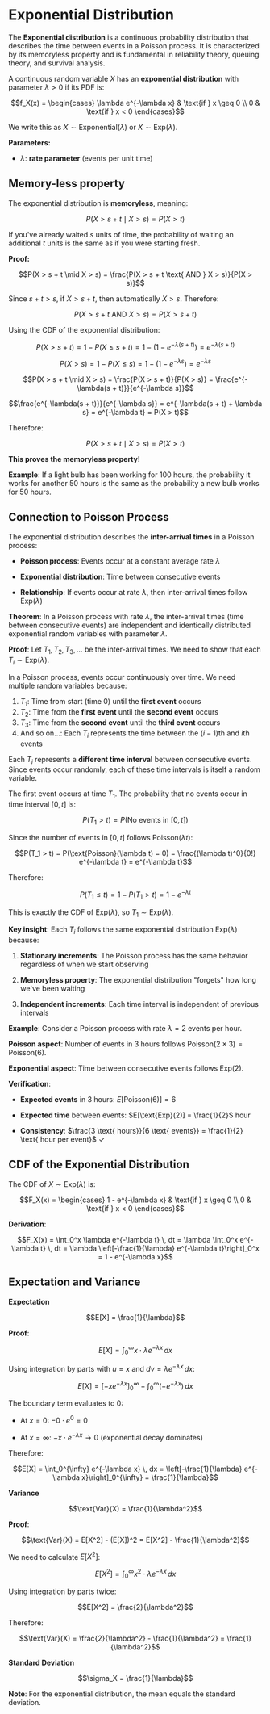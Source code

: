 # Exponential Distribution

The **Exponential distribution** is a continuous probability distribution that describes the time between events in a Poisson process. It is characterized by its memoryless property and is fundamental in reliability theory, queuing theory, and survival analysis.

A continuous random variable $X$ has an **exponential distribution** with parameter $\lambda > 0$ if its PDF is:

$$f_X(x) = \begin{cases}
\lambda e^{-\lambda x} & \text{if } x \geq 0 \\
0 & \text{if } x < 0
\end{cases}$$

We write this as $X \sim \text{Exponential}(\lambda)$ or $X \sim \text{Exp}(\lambda)$.

**Parameters:**

- $\lambda$: **rate parameter** (events per unit time)

## Memory-less property

The exponential distribution is **memoryless**, meaning:

$$P(X > s + t \mid X > s) = P(X > t)$$

If you've already waited $s$ units of time, the probability of waiting an additional $t$ units is the same as if you were starting fresh.

**Proof:**

$$P(X > s + t \mid X > s) = \frac{P(X > s + t \text{ AND } X > s)}{P(X > s)}$$

Since $s + t > s$, if $X > s + t$, then automatically $X > s$. Therefore:

$$P(X > s + t \text{ AND } X > s) = P(X > s + t)$$

Using the CDF of the exponential distribution:

$$P(X > s + t) = 1 - P(X \leq s + t) = 1 - (1 - e^{-\lambda(s + t)}) = e^{-\lambda(s + t)}$$

$$P(X > s) = 1 - P(X \leq s) = 1 - (1 - e^{-\lambda s}) = e^{-\lambda s}$$

$$P(X > s + t \mid X > s) = \frac{P(X > s + t)}{P(X > s)} = \frac{e^{-\lambda(s + t)}}{e^{-\lambda s}}$$

$$\frac{e^{-\lambda(s + t)}}{e^{-\lambda s}} = e^{-\lambda(s + t) + \lambda s} = e^{-\lambda t} = P(X > t)$$

Therefore:

$$P(X > s + t \mid X > s) = P(X > t)$$

**This proves the memoryless property!**

**Example**: If a light bulb has been working for 100 hours, the probability it works for another 50 hours is the same as the probability a new bulb works for 50 hours.

## Connection to Poisson Process
The exponential distribution describes the **inter-arrival times** in a Poisson process:

- **Poisson process**: Events occur at a constant average rate $\lambda$

- **Exponential distribution**: Time between consecutive events

- **Relationship**: If events occur at rate $\lambda$, then inter-arrival times follow $\text{Exp}(\lambda)$

**Theorem**: In a Poisson process with rate $\lambda$, the inter-arrival times (time between consecutive events) are independent and identically distributed exponential random variables with parameter $\lambda$.

**Proof**: Let $T_1, T_2, T_3, \ldots$ be the inter-arrival times. We need to show that each $T_i \sim \text{Exp}(\lambda)$.

In a Poisson process, events occur continuously over time. We need multiple random variables because:

1. $T_1$: Time from start (time 0) until the **first event** occurs
2. $T_2$: Time from the **first event** until the **second event** occurs  
3. $T_3$: Time from the **second event** until the **third event** occurs
4. And so on...: Each $T_i$ represents the time between the $(i-1)$th and $i$th events

Each $T_i$ represents a **different time interval** between consecutive events. Since events occur randomly, each of these time intervals is itself a random variable.

The first event occurs at time $T_1$. The probability that no events occur in time interval $[0, t]$ is:

$$P(T_1 > t) = P(\text{No events in } [0, t])$$

Since the number of events in $[0, t]$ follows $\text{Poisson}(\lambda t)$:

$$P(T_1 > t) = P(\text{Poisson}(\lambda t) = 0) = \frac{(\lambda t)^0}{0!} e^{-\lambda t} = e^{-\lambda t}$$

Therefore:

$$P(T_1 \leq t) = 1 - P(T_1 > t) = 1 - e^{-\lambda t}$$

This is exactly the CDF of $\text{Exp}(\lambda)$, so $T_1 \sim \text{Exp}(\lambda)$.

**Key insight**: Each $T_i$ follows the same exponential distribution $\text{Exp}(\lambda)$ because:

1. **Stationary increments**: The Poisson process has the same behavior regardless of when we start observing

2. **Memoryless property**: The exponential distribution "forgets" how long we've been waiting

3. **Independent increments**: Each time interval is independent of previous intervals

**Example**: Consider a Poisson process with rate $\lambda = 2$ events per hour.

**Poisson aspect**: Number of events in 3 hours follows $\text{Poisson}(2 \times 3) = \text{Poisson}(6)$.

**Exponential aspect**: Time between consecutive events follows $\text{Exp}(2)$.

**Verification**: 

- **Expected events** in 3 hours: $E[\text{Poisson}(6)] = 6$

- **Expected time** between events: $E[\text{Exp}(2)] = \frac{1}{2}$ hour

- **Consistency**: $\frac{3 \text{ hours}}{6 \text{ events}} = \frac{1}{2} \text{ hour per event}$ ✓

## CDF of the Exponential Distribution

The CDF of $X \sim \text{Exp}(\lambda)$ is:

$$F_X(x) = \begin{cases}
1 - e^{-\lambda x} & \text{if } x \geq 0 \\
0 & \text{if } x < 0
\end{cases}$$

**Derivation**: 

$$F_X(x) = \int_0^x \lambda e^{-\lambda t} \, dt = \lambda \int_0^x e^{-\lambda t} \, dt = \lambda \left[-\frac{1}{\lambda} e^{-\lambda t}\right]_0^x = 1 - e^{-\lambda x}$$

## Expectation and Variance

**Expectation**

$$E[X] = \frac{1}{\lambda}$$

**Proof**:

$$E[X] = \int_0^{\infty} x \cdot \lambda e^{-\lambda x} \, dx$$

Using integration by parts with $u = x$ and $dv = \lambda e^{-\lambda x} \, dx$:

$$E[X] = \left[-x e^{-\lambda x}\right]_0^{\infty} - \int_0^{\infty} (-e^{-\lambda x}) \, dx$$

The boundary term evaluates to 0:

- At $x = 0$: $-0 \cdot e^0 = 0$

- At $x = \infty$: $-x \cdot e^{-\lambda x} \to 0$ (exponential decay dominates)

Therefore:

$$E[X] = \int_0^{\infty} e^{-\lambda x} \, dx = \left[-\frac{1}{\lambda} e^{-\lambda x}\right]_0^{\infty} = \frac{1}{\lambda}$$

**Variance**

$$\text{Var}(X) = \frac{1}{\lambda^2}$$

**Proof**:

$$\text{Var}(X) = E[X^2] - (E[X])^2 = E[X^2] - \frac{1}{\lambda^2}$$

We need to calculate $E[X^2]$:

$$E[X^2] = \int_0^{\infty} x^2 \cdot \lambda e^{-\lambda x} \, dx$$

Using integration by parts twice:

$$E[X^2] = \frac{2}{\lambda^2}$$

Therefore:

$$\text{Var}(X) = \frac{2}{\lambda^2} - \frac{1}{\lambda^2} = \frac{1}{\lambda^2}$$

**Standard Deviation**

$$\sigma_X = \frac{1}{\lambda}$$

**Note**: For the exponential distribution, the mean equals the standard deviation.